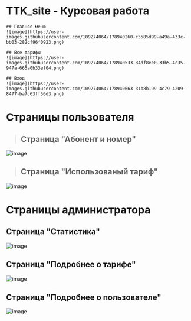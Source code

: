 # TTK_site - Курсовая работа

```
## Главное меню
![image](https://user-images.githubusercontent.com/109274064/178940260-c5585d99-a49a-433c-bb03-282cf96f0923.png)

## Все тарифы
![image](https://user-images.githubusercontent.com/109274064/178940533-34df8ee0-33b5-4c35-947a-665a0b33ef04.png)

## Вход
![image](https://user-images.githubusercontent.com/109274064/178940663-31b8b199-4c79-4209-8477-ba7c63ff56d3.png)
```
# Страницы пользователя
> ## Страница "Абонент и номер"
![image](https://user-images.githubusercontent.com/109274064/178940848-f8a246a8-a242-499e-b625-0db6a89d1bff.png)

> ## Страница "Использованый тариф"
![image](https://user-images.githubusercontent.com/109274064/178941039-adb0eb64-abb6-492c-ba2a-feaf2cb00431.png)

# Страницы администратора

## Страница "Статистика"
![image](https://user-images.githubusercontent.com/109274064/178941446-26867e1a-7525-41bf-826f-b3f3e17e6e95.png)

## Страница "Подробнее о тарифе"
![image](https://user-images.githubusercontent.com/109274064/178941797-452e205e-dff3-4418-add8-18b61da8df2b.png)

## Страница "Подробнее о пользователе"
![image](https://user-images.githubusercontent.com/109274064/178942312-910fae45-f114-4df4-bf4f-1f1ab91fb869.png)

